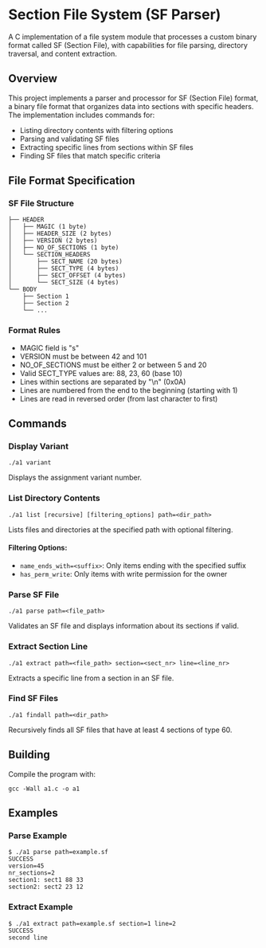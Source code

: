 # Section File System (SF Parser)

A C implementation of a file system module that processes a custom binary format called SF (Section File), with capabilities for file parsing, directory traversal, and content extraction.

## Overview

This project implements a parser and processor for SF (Section File) format, a binary file format that organizes data into sections with specific headers. The implementation includes commands for:

- Listing directory contents with filtering options
- Parsing and validating SF files
- Extracting specific lines from sections within SF files
- Finding SF files that match specific criteria

## File Format Specification

### SF File Structure

```
├── HEADER
│   ├── MAGIC (1 byte)
│   ├── HEADER_SIZE (2 bytes)
│   ├── VERSION (2 bytes)
│   ├── NO_OF_SECTIONS (1 byte)
│   └── SECTION_HEADERS
│       ├── SECT_NAME (20 bytes)
│       ├── SECT_TYPE (4 bytes)
│       ├── SECT_OFFSET (4 bytes)
│       └── SECT_SIZE (4 bytes)
└── BODY
    ├── Section 1
    ├── Section 2
    └── ...
```

### Format Rules

- MAGIC field is "s"
- VERSION must be between 42 and 101
- NO_OF_SECTIONS must be either 2 or between 5 and 20
- Valid SECT_TYPE values are: 88, 23, 60 (base 10)
- Lines within sections are separated by "\n" (0x0A)
- Lines are numbered from the end to the beginning (starting with 1)
- Lines are read in reversed order (from last character to first)

## Commands

### Display Variant
```
./a1 variant
```
Displays the assignment variant number.

### List Directory Contents
```
./a1 list [recursive] [filtering_options] path=<dir_path>
```
Lists files and directories at the specified path with optional filtering.

#### Filtering Options:
- `name_ends_with=<suffix>`: Only items ending with the specified suffix
- `has_perm_write`: Only items with write permission for the owner

### Parse SF File
```
./a1 parse path=<file_path>
```
Validates an SF file and displays information about its sections if valid.

### Extract Section Line
```
./a1 extract path=<file_path> section=<sect_nr> line=<line_nr>
```
Extracts a specific line from a section in an SF file.

### Find SF Files
```
./a1 findall path=<dir_path>
```
Recursively finds all SF files that have at least 4 sections of type 60.

## Building

Compile the program with:
```
gcc -Wall a1.c -o a1
```

## Examples

### Parse Example
```
$ ./a1 parse path=example.sf
SUCCESS
version=45
nr_sections=2
section1: sect1 88 33
section2: sect2 23 12
```

### Extract Example
```
$ ./a1 extract path=example.sf section=1 line=2
SUCCESS
second line
```
